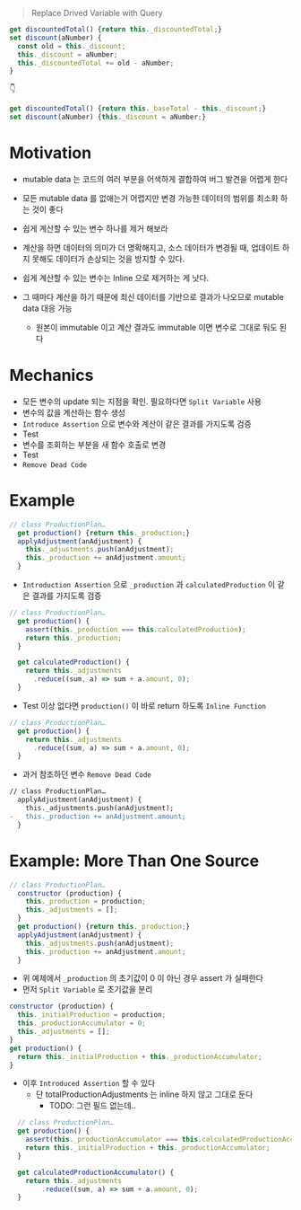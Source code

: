 > Replace Drived Variable with Query

```js
get discountedTotal() {return this._discountedTotal;}
set discount(aNumber) {
  const old = this._discount;
  this._discount = aNumber;
  this._discountedTotal += old - aNumber;
}
```

👇

```js
get discountedTotal() {return this._baseTotal - this._discount;}
set discount(aNumber) {this._discount = aNumber;}
```

# Motivation

- mutable data 는 코드의 여러 부분을 어색하게 결합하여 버그 발견을 어렵게 한다
- 모든 mutable data 를 없애는거 어렵지만 변경 가능한 데이터의 범위를 최소화 하는 것이 좋다

- 쉽게 계산할 수 있는 변수 하나를 제거 해보라
- 계산을 하면 데이터의 의미가 더 명확해지고, 소스 데이터가 변경될 때, 업데이트 하지 못해도 데이터가 손상되는 것을 방지할 수 있다.

- 쉽게 계산할 수 있는 변수는 Inline 으로 제거하는 게 낫다.
- 그 때마다 계산을 하기 때문에 최신 데이터를 기반으로 결과가 나오므로 mutable data 대응 가능
  - 원본이 immutable 이고 계산 결과도 immutable 이면 변수로 그대로 둬도 된다

# Mechanics

- 모든 변수의 update 되는 지점을 확인. 필요하다면 `Split Variable` 사용
- 변수의 값을 계산하는 함수 생성
- `Introduce Assertion` 으로 변수와 계산이 같은 결과를 가지도록 검증
- Test
- 변수를 조회하는 부분을 새 함수 호출로 변경
- Test
- `Remove Dead Code`

# Example

```js
// class ProductionPlan…
  get production() {return this._production;}
  applyAdjustment(anAdjustment) {
    this._adjustments.push(anAdjustment);
    this._production += anAdjustment.amount;
  }
```

- `Introduction Assertion` 으로 `_production` 과 `calculatedProduction` 이 같은 결과를 가지도록 검증

```js
// class ProductionPlan…
  get production() {
    assert(this._production === this.calculatedProduction);
    return this._production;
  }

  get calculatedProduction() {
    return this._adjustments
      .reduce((sum, a) => sum + a.amount, 0);
  }
```

- Test 이상 없다면 `production()` 이 바로 return 하도록 `Inline Function`

```js
// class ProductionPlan…
  get production() {
    return this._adjustments
      .reduce((sum, a) => sum + a.amount, 0);
  }
```

- 과거 참조하던 변수 `Remove Dead Code`

```diff
// class ProductionPlan…
  applyAdjustment(anAdjustment) {
    this._adjustments.push(anAdjustment);
-   this._production += anAdjustment.amount;
  }
```

# Example: More Than One Source

```js
// class ProductionPlan…
  constructor (production) {
    this._production = production;
    this._adjustments = [];
  }
  get production() {return this._production;}
  applyAdjustment(anAdjustment) {
    this._adjustments.push(anAdjustment);
    this._production += anAdjustment.amount;
  }
```

- 위 예제에서 `_production` 의 초기값이 0 이 아닌 경우 assert 가 실패한다
- 먼저 `Split Variable` 로 초기값을 분리

```js
constructor (production) {
  this._initialProduction = production;
  this._productionAccumulator = 0;
  this._adjustments = [];
}
get production() {
  return this._initialProduction + this._productionAccumulator;
}
```

- 이후 `Introduced Assertion` 할 수 있다
  - 단 totalProductionAdjustments 는 inline 하지 않고 그대로 둔다
    - TODO: 그런 필드 없는데..

```js
  // class ProductionPlan…
  get production() {
    assert(this._productionAccumulator === this.calculatedProductionAccumulator);
    return this._initialProduction + this._productionAccumulator;
  }

  get calculatedProductionAccumulator() {
    return this._adjustments
        .reduce((sum, a) => sum + a.amount, 0);
  }
```
